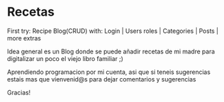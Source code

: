 # Recetas
First try: Recipe Blog(CRUD) with: Login | Users roles | Categories | Posts | more extras

Idea general es un Blog donde se puede añadir recetas de mi madre para digitalizar un poco el viejo libro familiar ;)

Aprendiendo programacion por mi cuenta, asi que si teneis sugerencias estais mas que vienvenid@s para dejar comentarios y sugerencias 

Gracias!
